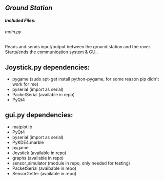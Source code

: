 
## *Ground Station*


#### *Included Files:*

###### *main.py*

Reads and sends input/output between the ground station and the rover. Starts/ends the communication system & GUI. 

Joystick.py dependencies:
------------------------------

- pygame (sudo apt-get install python-pygame, for some reason pip didn't work for me)
- pyserial (import as serial)
- PacketSerial (available in repo)
- PyQt4


gui.py dependencies:
--------------------------

- matplotlib
- PyQt4
- pyserial (import as serial)
- PyKDE4.marble
- pygame
- Joystick (available in repo)
- graphs (available in repo)
- sensor_simulator (module in repo, only needed for testing)
- PacketSerial (avaibable in repo)
- SensorGetter (available in repo)
